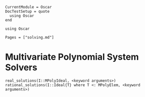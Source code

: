 ```@meta
CurrentModule = Oscar
DocTestSetup = quote
  using Oscar
end
```

```@setup oscar
using Oscar
```

```@contents
Pages = ["solving.md"]
```

# Multivariate Polynomial System Solvers

```@docs
real_solutions(I::MPolyIdeal, <keyword arguments>)
rational_solutions(I::Ideal{T} where T <: MPolyElem, <keyword arguments>)
```

